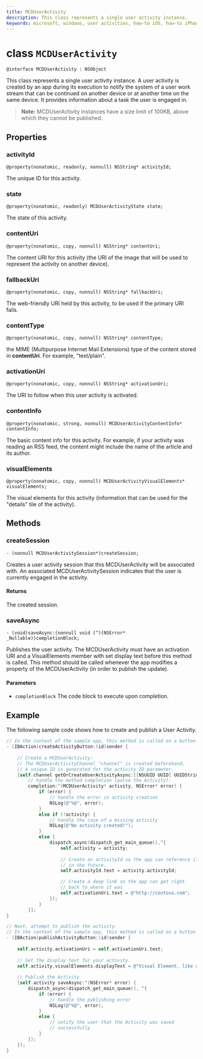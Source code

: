 ```yaml
---
title: MCDUserActivity
description: This class represents a single user activity instance.
keywords: microsoft, windows, user activities, how-to iOS, how-to iPhone 
---
```


# class `MCDUserActivity`

```
@interface MCDUserActivity : NSObject
```

This class represents a single user activity instance. A user activity is created by an app during its execution to notify the system of a user work stream that can be continued on another device or at another time on the same device. It provides information about a task the user is engaged in.

>**Note:** MCDUserActivity instances have a size limit of 100KB, above which they cannot be published.

## Properties

### activityId
`@property(nonatomic, readonly, nonnull) NSString* activityId;`

The unique ID for this activity.

### state
`@property(nonatomic, readonly) MCDUserActivityState state;`

The state of this activity.

### contentUri
`@property(nonatomic, copy, nonnull) NSString* contentUri;`

The content URI for this activity (the URI of the image that will be used to represent the activity on another device).

### fallbackUri
`@property(nonatomic, copy, nonnull) NSString* fallbackUri;`

The web-friendly URI held by this activity, to be used if the primary URI fails.

### contentType
`@property(nonatomic, copy, nonnull) NSString* contentType;`

the MIME (Multipurpose Internet Mail Extensions) type of the content stored in **contentUri**. For example, "text/plain".

### activationUri
`@property(nonatomic, copy, nonnull) NSString* activationUri;`

The URI to follow when this user activity is activated.

### contentInfo
`@property(nonatomic, strong, nonnull) MCDUserActivityContentInfo* contentInfo;`

The basic content info for this activity. For example, if your activity was reading an RSS feed, the content might include the name of the article and its author.

### visualElements
`@property(nonatomic, copy, nonnull) MCDUserActivityVisualElements* visualElements;`

The visual elements for this activity (information that can be used for the "details" tile of the activity).

## Methods

### createSession
`- (nonnull MCDUserActivitySession*)createSession;`

Creates a user activity session that this MCDUserActivity will be associated with. An associated MCDUserActivitySession indicates that the user is currently engaged in the activity.

#### Returns
The created session.

### saveAsync
`- (void)saveAsync:(nonnull void (^)(NSError* _Nullable))completionBlock;`

Publishes the user activity. The MCDUserActivity must have an activation URI and a VisualElements member with set display text before this method is called. This method should be called whenever the app modifies a property of the MCDUserActivity (in order to publish the update).

#### Parameters
* `completionBlock` The code block to execute upon completion.

## Example

The following sample code shows how to create and publish a User Activity.

```Objective-C
// In the context of the sample app, this method is called on a button click
- (IBAction)createActivityButton:(id)sender {
    
    // Create a MCDUserActivity:
    // The MCDUserActivityChannel "channel" is created beforehand.
    // A unique ID is generated for the activity ID parameter.
    [self.channel getOrCreateUserActivityAsync:[[NSUUID UUID] UUIDString]
        // handle the method completion (parse the Activity):
        completion:^(MCDUserActivity* activity, NSError* error) {
            if (error) {
                // handle the error in activity creation
                NSLog(@"%@", error);
            }
            else if (!activity) {
                // handle the case of a missing activity
                NSLog(@"No activity created!");
            }
            else {
                dispatch_async(dispatch_get_main_queue(),^{
                    self.activity = activity;
                    
                    // Create an activityId so the app can reference it
                    // in the future.
                    self.activityId.text = activity.activityId;

                    // Create a deep link so the app can get right 
                    // back to where it was
                    self.activationUri.text = @"http://contoso.com";
                });
            }
        }];
}

// Next, attempt to publish the activity.
// In the context of the sample app, this method is called on a button click
- (IBAction)publishActivityButton:(id)sender {
    
    self.activity.activationUri = self.activationUri.text;
    
    // Set the display text for your activity.
    self.activity.visualElements.displayText = @"Visual Element, like an Adaptive Card";
    
    // Publish the Activity
    [self.activity saveAsync:^(NSError* error) {
        dispatch_async(dispatch_get_main_queue(), ^{
            if (error) {
                // handle the publishing error
                NSLog(@"%@", error);
            }
            else {
                // notify the user that the Activity was saved 
                // successfully
            }
        });
    }];
}
```